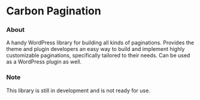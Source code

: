 Carbon Pagination
================

### About

A handy WordPress library for building all kinds of paginations. Provides the theme and plugin developers an easy way to build and implement highly customizable paginations, specifically tailored to their needs. Can be used as a WordPress plugin as well.

### Note

This library is still in development and is not ready for use.